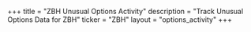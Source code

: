 +++
title = "ZBH Unusual Options Activity"
description = "Track Unusual Options Data for ZBH"
ticker = "ZBH"
layout = "options_activity"
+++


